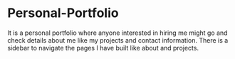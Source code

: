 # Personal-Portfolio
It is a personal portfolio where anyone interested in hiring me might go and check details about me like my projects and contact information.
There is a sidebar to navigate the pages I have built like about and projects.
